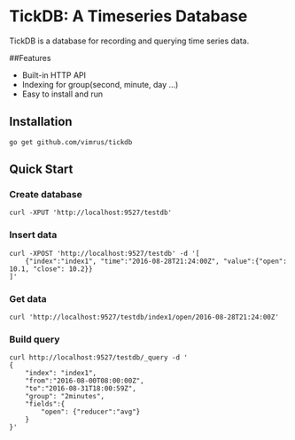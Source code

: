 # TickDB: A Timeseries Database

TickDB is a database for recording  and querying time series data.

##Features

 * Built-in HTTP API
 * Indexing for group(second, minute, day ...)
 * Easy to install and run

## Installation

    go get github.com/vimrus/tickdb

## Quick Start

### Create database
```
curl -XPUT 'http://localhost:9527/testdb'
```
### Insert data
```
curl -XPOST 'http://localhost:9527/testdb' -d '[
    {"index":"index1", "time":"2016-08-28T21:24:00Z", "value":{"open": 10.1, "close": 10.2}}
]'
```
### Get data
```
curl 'http://localhost:9527/testdb/index1/open/2016-08-28T21:24:00Z'
```

### Build query
```
curl http://localhost:9527/testdb/_query -d '
{
    "index": "index1",
    "from":"2016-08-00T08:00:00Z",
    "to":"2016-08-31T18:00:59Z",
    "group": "2minutes",
    "fields":{
        "open": {"reducer":"avg"}
    }
}'
```
